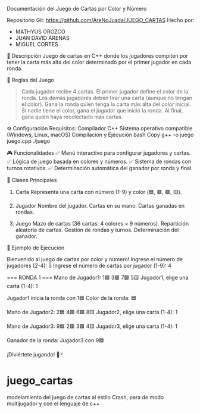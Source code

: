 Documentación del Juego de Cartas por Color y Número

Repositorio Git: https://github.com/AreNoJuada/JUEGO_CARTAS
Hecho por:
- MATHYUS OROZCO
- JUAN DAVID ARENAS
- MIGUEL CORTES


📌 Descripción
Juego de cartas en C++ donde los jugadores compiten por tener la carta más alta del color determinado por el primer jugador en cada ronda.

🔹 Reglas del Juego
> Cada jugador recibe 4 cartas.
> El primer jugador define el color de la ronda.
> Los demás jugadores deben tirar una carta (aunque no tengan el color).
> Gana la ronda quien tenga la carta más alta del color inicial.
> Si nadie tiene el color, gana el jugador que inició la ronda.
> Al final, gana quien haya recolectado más cartas.

⚙️ Configuración
Requisitos:
Compilador C++
Sistema operativo compatible (Windows, Linux, macOS)
Compilación y Ejecución
bash
Copy
g++ -o juego juego.cpp
./juego

🎮 Funcionalidades
✅ Menú interactivo para configurar jugadores y cartas.
✅ Lógica de juego basada en colores y números.
✅ Sistema de rondas con turnos rotativos.
✅ Determinación automática del ganador por ronda y final.


📝 Clases Principales
1. Carta
Representa una carta con número (1-9) y color (🟦, 🟥, 🟩, 🟨).

2. Jugador
Nombre del jugador.
Cartas en su mano.
Cartas ganadas en rondas.

3. Juego 
Mazo de cartas (36 cartas: 4 colores × 9 números).
Repartición aleatoria de cartas.
Gestión de rondas y turnos.
Determinación del ganador.

🎯 Ejemplo de Ejecución

Bienvenido al juego de cartas por color y número!
Ingrese el número de jugadores (2-4): 3
Ingrese el número de cartas por jugador (1-9): 4

=== RONDA 1 ===
Mano de Jugador1: 1🟦 3🟥 7🟩 5🟨 
Jugador1, elige una carta (1-4): 1

Jugador1 inicia la ronda con 1🟦
Color de la ronda: 🟦

Mano de Jugador2: 2🟦 4🟥 6🟩 8🟨 
Jugador2, elige una carta (1-4): 1

Mano de Jugador3: 9🟦 2🟥 3🟩 4🟨 
Jugador3, elige una carta (1-4): 1

Ganador de la ronda: Jugador3 con 9🟦

¡Diviértete jugando! 🎲🃏


# juego_cartas
modelamiento del juego de cartas al estilo Crash, para de modo multijugador y con el lenguaje de c++
